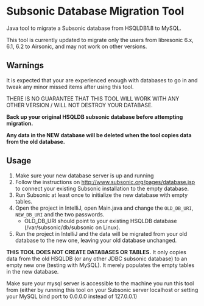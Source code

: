Subsonic Database Migration Tool
=================================

Java tool to migrate a Subsonic database from HSQLDB1.8 to MySQL.

This tool is currently updated to migrate only the users from libresonic 6.x, 6.1, 6.2 to Airsonic, and may not work on other versions.

Warnings
--------

It is expected that your are experienced enough with databases to go in
and tweak any minor missed items after using this tool.

THERE IS NO GUARANTEE THAT THIS TOOL WILL WORK WITH ANY OTHER VERSION / WILL NOT DESTROY YOUR DATABASE.

**Back up your original HSQLDB subsonic database before attempting migration.**

**Any data in the NEW database will be deleted when the tool copies data from the old database.**

Usage
-----

1. Make sure your new database server is up and running
2. Follow the instructions on http://www.subsonic.org/pages/database.jsp to connect your existing 
Subsonic installation to the empty database. 
3. Run Subsonic at least once to initialize the new database with empty tables.
4. Open the project in IntelliJ, open Main.java and change the `OLD_DB_URI`, `NEW_DB_URI`
   and the two passwords.
   * OLD_DB_URI should point to your existing HSQLDB database (/var/subsonic/db/subsonic on Linux).
5. Run the project in IntelliJ and the data will be migrated from your old database to the new one,
leaving your old database unchanged.

**THIS TOOL DOES NOT CREATE DATABASES OR TABLES.** It only copies data from the old HSQLDB (or any other JDBC subsonic database) 
to an empty new one (testing with MySQL). It merely populates the empty tables in the new database.

Make sure your mysql server is accessible to the machine you run this tool from
(either by running this tool on your Subsonic server localhost or setting your MySQL bind port to 0.0.0.0 instead of 127.0.0.1)

